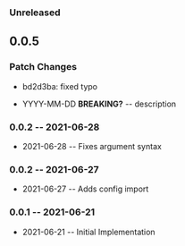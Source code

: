 ### Unreleased

## 0.0.5

### Patch Changes

- bd2d3ba: fixed typo

- YYYY-MM-DD **BREAKING?** -- description

### 0.0.2 -- 2021-06-28

- 2021-06-28 -- Fixes argument syntax

### 0.0.2 -- 2021-06-27

- 2021-06-27 -- Adds config import

### 0.0.1 -- 2021-06-21

- 2021-06-21 -- Initial Implementation
